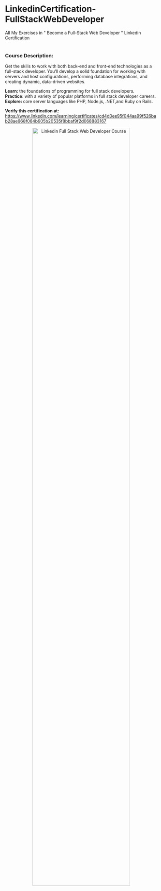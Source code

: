 # LinkedinCertification-FullStackWebDeveloper
All My Exercises in " Become a Full-Stack Web Developer " Linkedin Certification <br> <br>

<h3> <b> Course Description: </b> </h3>

Get the skills to work with both back-end and front-end technologies as a full-stack developer. You'll develop a solid foundation for working with servers and host configurations, performing database integrations, and creating dynamic, data-driven websites.

<b> Learn: </b> the foundations of programming for full stack developers.<br>
<b> Practice: </b> with a variety of popular platforms in full stack developer careers.<br>
<b> Explore: </b> core server languages like PHP, Node.js, .NET,and Ruby on Rails.
<br>

 <b>Verify this certification at: </b> <a target="_blank" href="https://www.linkedin.com/learning/certificates/cd4d0ee95f044aa99f526bab28ae668f064b905b20535f8bbaf9f2d068883167"> https://www.linkedin.com/learning/certificates/cd4d0ee95f044aa99f526bab28ae668f064b905b20535f8bbaf9f2d068883167 </a> <br>
<center> <img src="https://i.imgur.com/qP2128C.png" width="80%" alt="Linkedin Full Stack Web Developer Course"> </<center>
